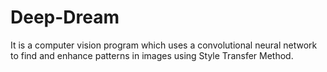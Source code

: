 # Deep-Dream
It is a computer vision program which uses a convolutional neural network to find and enhance patterns in images using Style Transfer Method.
